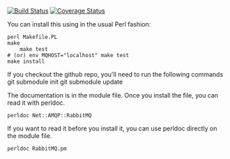 [![Build Status](https://travis-ci.org/markwellis/net-amqp-rabbitmq.png)](https://travis-ci.org/markwellis/net-amqp-rabbitmq)
[![Coverage Status](https://coveralls.io/repos/markwellis/net-amqp-rabbitmq/badge.png)](https://coveralls.io/r/markwellis/net-amqp-rabbitmq)

You can install this using in the usual Perl fashion:

	perl Makefile.PL
	make
        make test
	# (or) env MQHOST="localhost" make test
	make install

If you checkout the github repo, you'll need to run the following commands
    git submodule init
    git submodule update

The documentation is in the module file.  Once you install
the file, you can read it with perldoc.

	perldoc Net::AMQP::RabbitMQ

If you want to read it before you install it, you can use
perldoc directly on the module file.

	perldoc RabbitMQ.pm
